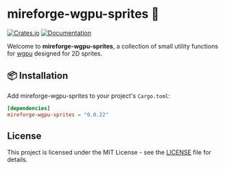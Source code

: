 # mireforge-wgpu-sprites 🐊

[![Crates.io](https://img.shields.io/crates/v/mireforge-wgpu-sprites)](https://crates.io/crates/mireforge-wgpu-sprites)
[![Documentation](https://docs.rs/mireforge-wgpu-sprites/badge.svg)](https://docs.rs/mireforge-wgpu-sprites)

Welcome to **mireforge-wgpu-sprites**, a collection of small utility functions for [wgpu](https://github.com/gfx-rs/wgpu) designed for 2D sprites.

## 📦 Installation

Add mireforge-wgpu-sprites to your project's `Cargo.toml`:

```toml
[dependencies]
mireforge-wgpu-sprites = "0.0.22"
```

## License

This project is licensed under the MIT License - see the [LICENSE](LICENSE) file for details.